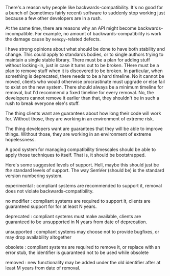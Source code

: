 There's a reason why people like backwards-compatibility.
It's no good for a bunch of (sometimes fairly recent) software to suddenly stop working just because a few other developers are in a rush.

At the same time, there are reasons why an API might become backwards-incompatible.
For example, no amount of backwards-compatibility is work the damage cause by `memcpy`-related defects.


I have strong opinions about what should be done to have both stability and change.
This could apply to standards bodies, or to single authors trying to maintain a single stable library.
There must be a plan for adding stuff without locking-in, just in case it turns out to be broken.
THere must be a plan to remove stuff when it is discovered to be broken.
In particular, when something is deprecated, there needs to be a hard timeline.
No it cannot be moved, clients who would otherwise procrastinate must upgrade or else fail to exist on the new system.
There should always be a minimum timeline for removal, but I'd recommend a fixed timeline for every removal.
No, the developers cannot remove it earlier than that, they shouldn't be in such a rush to break everyone else's stuff.



The thing clients want are guarantees about how long their code will work for.
Without those, they are working in an environment of extreme risk.

The thing developers want are guarantees that they will be able to improve things.
Without those, they are working in an environment of extreme hopelessness.


A good system for managing compatibility timescales should be able to apply those techniques to itself.
That is, it should be bootstrapped.



Here's some suggested levels of support.
Hell, maybe this should just be _the_ standard levels of support.
The way SemVer (should be) is the standard version numbering system.

experimental
:   compliant systems are recommended to support it,
    removal does not violate backwards-compatibility.

no modifier
:   compliant systems are required to support it,
    clients are guaranteed support for for at least N years.

deprecated
:   compliant systems must make available,
    clients are guaranteed to be unsupported in N years from date of deprecation.

unsupported
:   compliant systems may choose not to provide bugfixes, or may drop availability altogether

obsolete
:   compliant systems are required to remove it, or replace with an error stub,
    the identifier is guaranteed not to be used while obsolete

removed
:   new functionality may be added under the old identifier after at least M years from date of removal.
